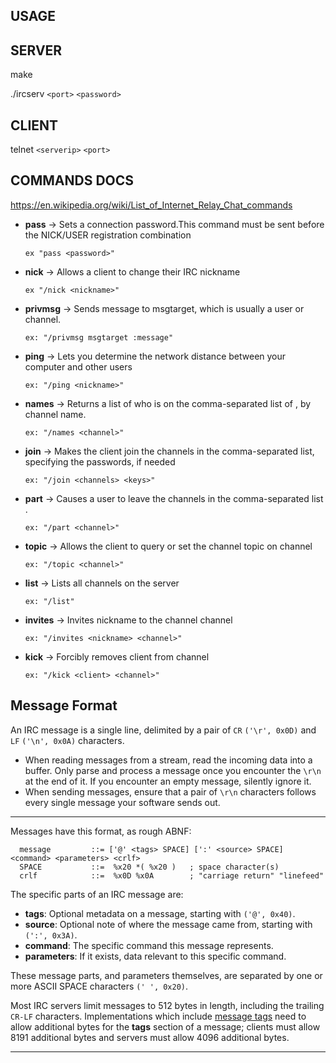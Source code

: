 ## USAGE

## SERVER

make

./ircserv `<port>` `<password>`

## CLIENT

telnet `<serverip>` `<port>`

## COMMANDS DOCS

https://en.wikipedia.org/wiki/List_of_Internet_Relay_Chat_commands

- **pass** -> Sets a connection password.This command must be sent before the NICK/USER registration combination

      ex "pass <password>"

- **nick** -> Allows a client to change their IRC nickname

      ex "/nick <nickname>"

- **privmsg** -> Sends message to msgtarget, which is usually a user or channel.

      ex: "/privmsg msgtarget :message"

- **ping** -> Lets you determine the network distance between your computer and other users

      ex: "/ping <nickname>"

- **names** -> Returns a list of who is on the comma-separated list of <channels>, by channel name.

      ex: "/names <channel>"

- **join** -> Makes the client join the channels in the comma-separated list, specifying the passwords, if needed

      ex: "/join <channels> <keys>"

- **part** -> Causes a user to leave the channels in the comma-separated list .

      ex: "/part <channel>"

- **topic** -> Allows the client to query or set the channel topic on channel

      ex: "/topic <channel>"

- **list** -> Lists all channels on the server

      ex: "/list"

- **invites** -> Invites nickname to the channel channel

      ex: "/invites <nickname> <channel>"

- **kick** -> Forcibly removes client from channel

      ex: "/kick <client> <channel>"

## [](#message-format)Message Format

An IRC message is a single line, delimited by a pair of `CR` `('\r', 0x0D)` and `LF` `('\n', 0x0A)` characters.

- When reading messages from a stream, read the incoming data into a buffer. Only parse and process a message once you encounter the `\r\n` at the end of it. If you encounter an empty message, silently ignore it.
- When sending messages, ensure that a pair of `\r\n` characters follows every single message your software sends out.

---

Messages have this format, as rough ABNF:

      message         ::= ['@' <tags> SPACE] [':' <source> SPACE] <command> <parameters> <crlf>
      SPACE           ::=  %x20 *( %x20 )   ; space character(s)
      crlf            ::=  %x0D %x0A        ; "carriage return" "linefeed"

The specific parts of an IRC message are:

- **tags**: Optional metadata on a message, starting with `('@', 0x40)`.
- **source**: Optional note of where the message came from, starting with `(':', 0x3A)`.
- **command**: The specific command this message represents.
- **parameters**: If it exists, data relevant to this specific command.

These message parts, and parameters themselves, are separated by one or more ASCII SPACE characters `(' ', 0x20)`.

Most IRC servers limit messages to 512 bytes in length, including the trailing `CR-LF` characters. Implementations which include [message tags](https://ircv3.net/specs/extensions/message-tags.html) need to allow additional bytes for the **tags** section of a message; clients must allow 8191 additional bytes and servers must allow 4096 additional bytes.

---
